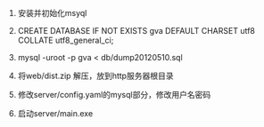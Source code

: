 1. 安装并初始化msyql

2. CREATE DATABASE IF NOT EXISTS gva DEFAULT CHARSET utf8 COLLATE utf8_general_ci;

3. mysql -uroot -p gva < db/dump20120510.sql

4. 将web/dist.zip 解压，放到http服务器根目录

5. 修改server/config.yaml的mysql部分，修改用户名密码

6. 启动server/main.exe

